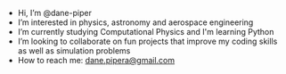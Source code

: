 - Hi, I’m @dane-piper
- I’m interested in physics, astronomy and aerospace engineering
- I’m currently studying Computational Physics and I'm learning Python 
- I’m looking to collaborate on fun projects that improve my coding skills as well as simulation problems
- How to reach me: dane.pipera@gmail.com

<!---
dane-piper/dane-piper is a ✨ special ✨ repository because its `README.md` (this file) appears on your GitHub profile.
You can click the Preview link to take a look at your changes.
--->
